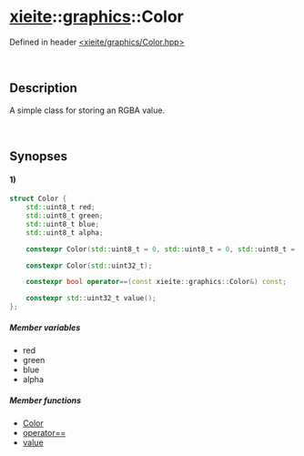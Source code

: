 # [xieite](../xieite.md)\:\:[graphics](../graphics.md)\:\:Color
Defined in header [<xieite/graphics/Color.hpp>](../../include/xieite/graphics/Color.hpp)

&nbsp;

## Description
A simple class for storing an RGBA value.

&nbsp;

## Synopses
#### 1)
```cpp
struct Color {
    std::uint8_t red;
    std::uint8_t green;
    std::uint8_t blue;
    std::uint8_t alpha;

    constexpr Color(std::uint8_t = 0, std::uint8_t = 0, std::uint8_t = 0, std::uint8_t = std::numeric_limits<std::uint8_t>::max());

    constexpr Color(std::uint32_t);

    constexpr bool operator==(const xieite::graphics::Color&) const;

    constexpr std::uint32_t value();
};
```
##### Member variables
- red
- green
- blue
- alpha
##### Member functions
- [Color](./Color/constructor.md)
- [operator==](./Color/operatorEquals.md)
- [value](./Color/value.md)
